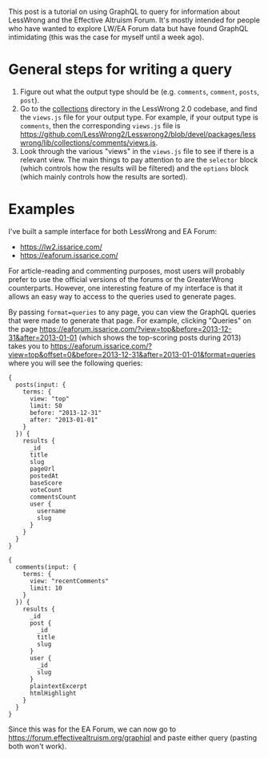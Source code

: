This post is a tutorial on using GraphQL to query for information about
LessWrong and the Effective Altruism Forum. It's mostly intended for people who
have wanted to explore LW/EA Forum data but have found GraphQL intimidating
(this was the case for myself until a week ago).

# General steps for writing a query

1. Figure out what the output type should be (e.g. `comments`, `comment`,
   `posts`, `post`).
2. Go to the [collections](https://github.com/LessWrong2/Lesswrong2/tree/devel/packages/lesswrong/lib/collections)
   directory in the LessWrong 2.0 codebase, and find the `views.js` file for your output type.
   For example, if your output type is `comments`, then the corresponding `views.js` file is
   <https://github.com/LessWrong2/Lesswrong2/blob/devel/packages/lesswrong/lib/collections/comments/views.js>.
3. Look through the various "views" in the `views.js` file to see if there is a
   relevant view. The main things to pay attention to are the `selector` block
   (which controls how the results will be filtered) and the `options` block
   (which mainly controls how the results are sorted).

# Examples

I've built a sample interface for both LessWrong and EA Forum:

- <https://lw2.issarice.com/>
- <https://eaforum.issarice.com/>

For article-reading and commenting purposes, most users will probably prefer to
use the official versions of the forums or the GreaterWrong counterparts.
However, one interesting feature of my interface is that it allows an easy way
to access to the queries used to generate pages.

By passing `format=queries` to any page, you can view the GraphQL queries that
were made to generate that page. For example, clicking "Queries" on the page
<https://eaforum.issarice.com/?view=top&before=2013-12-31&after=2013-01-01>
(which shows the top-scoring posts during 2013)
takes you to <https://eaforum.issarice.com/?view=top&offset=0&before=2013-12-31&after=2013-01-01&format=queries>
where you will see the following queries:

    {
      posts(input: {
        terms: {
          view: "top"
          limit: 50
          before: "2013-12-31"
          after: "2013-01-01"
        }
      }) {
        results {
          _id
          title
          slug
          pageUrl
          postedAt
          baseScore
          voteCount
          commentsCount
          user {
            username
            slug
          }
        }
      }
    }

    {
      comments(input: {
        terms: {
          view: "recentComments"
          limit: 10
        }
      }) {
        results {
          _id
          post {
            _id
            title
            slug
          }
          user {
            _id
            slug
          }
          plaintextExcerpt
          htmlHighlight
        }
      }
    }

Since this was for the EA Forum, we can now go to
<https://forum.effectivealtruism.org/graphiql>
and paste either query (pasting both won't work).
